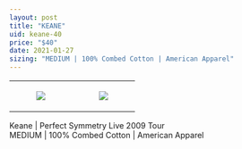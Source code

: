 ```yaml
---
layout: post
title: "KEANE"
uid: keane-40
price: "$40"
date: 2021-01-27
sizing: "MEDIUM | 100% Combed Cotton | American Apparel"
---
```




<table style="width:100%;"><tr><td style="vertical-align:top;">
      <figure class="tmblr-full" data-orig-height="2048" data-orig-width="1365" data-orig-src="https://concertshirts.netlify.app/shirts/0032/0032-01.jpg"><img src="https://64.media.tumblr.com/9a34dd774d58c6c862a06b05c65d4271/baf9b0a775982830-9b/s540x810/5408a4fc4387528d0eb5a7038ae89e222543e674.jpg" data-orig-height="2048" data-orig-width="1365" data-orig-src="https://concertshirts.netlify.app/shirts/0032/0032-01.jpg"/></figure></td>
    <td style="vertical-align:top;">
      <figure class="tmblr-full" data-orig-height="2048" data-orig-width="1365" data-orig-src="https://concertshirts.netlify.app/shirts/0032/0032-02.jpg"><img src="https://64.media.tumblr.com/7e8f078ef24df2b9bf7d1e4f56cd0e29/baf9b0a775982830-04/s540x810/38e9e379ec588e7a9025c7ed51c1884bb3a2599c.jpg" data-orig-height="2048" data-orig-width="1365" data-orig-src="https://concertshirts.netlify.app/shirts/0032/0032-02.jpg"/></figure></td>
  </tr></table><p>
  Keane | Perfect Symmetry Live 2009 Tour<br/>MEDIUM | 100% Combed Cotton | American Apparel
</p>
